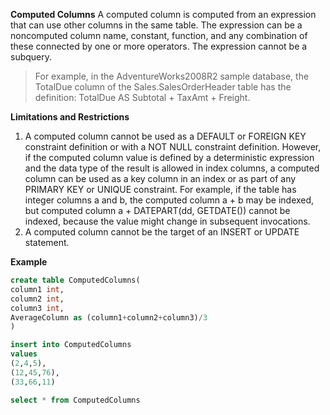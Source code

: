 **Computed Columns**
A computed column is computed from an expression that can use other columns in the same table. The expression can be a noncomputed column name, constant, function, and any combination of these connected by one or more operators. The expression cannot be a subquery.

>For example, in the AdventureWorks2008R2 sample database, the TotalDue column of the Sales.SalesOrderHeader table has the definition: TotalDue AS Subtotal + TaxAmt + Freight.

**Limitations and Restrictions**

1. A computed column cannot be used as a DEFAULT or FOREIGN KEY constraint definition or with a NOT NULL constraint definition. However, if the computed column value is defined by a deterministic expression and the data type of the result is allowed in index columns, a computed column can be used as a key column in an index or as part of any PRIMARY KEY or UNIQUE constraint. For example, if the table has integer columns a and b, the computed column a + b may be indexed, but computed column a + DATEPART(dd, GETDATE()) cannot be indexed, because the value might change in subsequent invocations.
2. A computed column cannot be the target of an INSERT or UPDATE statement.

**Example**
```SQL
create table ComputedColumns(
column1 int,
column2 int,
column3 int,
AverageColumn as (column1+column2+column3)/3
)

insert into ComputedColumns
values
(2,4,5),
(12,45,76),
(33,66,11)

select * from ComputedColumns
```